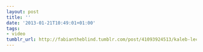 ```yaml
---
layout: post
title: ''
date: '2013-01-21T10:49:01+01:00'
tags:
- video
tumblr_url: http://fabiantheblind.tumblr.com/post/41093924513/kaleb-lechowski-saz-written-directed
---
```

